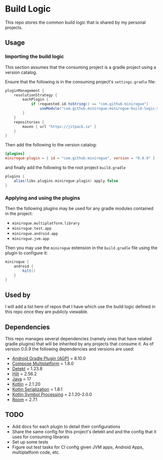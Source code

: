 # Build Logic
This repo stores the common build logic that is shared by my personal projects.

## Usage

### Importing the build logic
This section assumes that the consuming project is a gradle project using a version catalog.

Ensure that the following is in the consuming project's `settings.gradle` file:
```groovy
pluginManagement {
    resolutionStrategy {
        eachPlugin {
            if (requested.id.toString() == "com.github.minirogue")
                useModule("com.github.minirogue:minirogue-build-logic:$requested.version")
        }
    }
    repositories {
        maven { url "https://jitpack.io" }
    }
}
```

Then add the following to the version catalog:
```toml
[plugins]
minirogue-plugin = { id = "com.github.minirogue", version = "0.0.9" }
``` 
and finally add the following to the root project `build.gradle`
```groovy
plugins {
    alias(libs.plugins.minirogue.plugin) apply false
}
```

### Applying and using the plugins
Then the following plugins may be used for any gradle modules contained in the project:
- `minirogue.multiplatform.library`
- `minirogue.test.app`
- `minirogue.android.app`
- `minirogue.jvm.app`

Then you may use the `minirogue` extension in the `build.gradle` file using the plugin to configure it:
```groovy
minirogue {
    android {
        hilt()
    }
}
```

## Used by
I will add a list here of repos that I have which use the build logic defined in this repo once they are publicly viewable.

## Dependencies

This repo manages several dependencies (namely ones that have related gradle plugins) that will be inherited by any projects that consume it.
As of version 0.0.9 the following dependencies and versions are used:
- [Android Gradle Plugin (AGP)](https://developer.android.com/build/releases/gradle-plugin) = 8.10.0
- [Compose Multiplatform](https://www.jetbrains.com/help/kotlin-multiplatform-dev/whats-new-compose-1610.html) = 1.8.0
- [Detekt](https://detekt.dev/changelog) = 1.23.8
- [Hilt](https://github.com/google/dagger/releases) = 2.56.2
- [Java](https://www.java.com/releases/) = 17
- [Kotlin](https://kotlinlang.org/docs/releases.html#release-details) = 2.1.20
- [Kotlin Serialization](https://github.com/Kotlin/kotlinx.serialization/releases) = 1.8.1
- [Kotlin Symbol Processing](https://github.com/google/ksp/releases) = 2.1.20-2.0.0
- [Room](https://developer.android.com/jetpack/androidx/releases/room) = 2.7.1

## TODO
- Add docs for each plugin to detail their configurations
- Share the same config for this project's detekt and and the config that it uses for consuming libraries
- Set up some tests
- Figure out test tasks for CI config given JVM apps, Android Apps, multiplatform code, etc.
